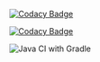 
[![Codacy Badge](https://api.codacy.com/project/badge/Grade/d477b2ebe1c8494bb910440345a88319)](https://app.codacy.com/manual/alex_113/Money-Manager?utm_source=github.com&utm_medium=referral&utm_content=AlexanderBellDev/Money-Manager&utm_campaign=Badge_Grade_Dashboard)

[![Codacy Badge](https://app.codacy.com/project/badge/Coverage/6fb590ee9ece423096ec5ec05c0427f4)](https://www.codacy.com/manual/alex_113/Money-Manager?utm_source=github.com&utm_medium=referral&utm_content=AlexanderBellDev/Money-Manager&utm_campaign=Badge_Coverage)

![Java CI with Gradle](https://github.com/AlexanderBellDev/Money-Manager/workflows/Java%20CI%20with%20Gradle/badge.svg?branch=master)


